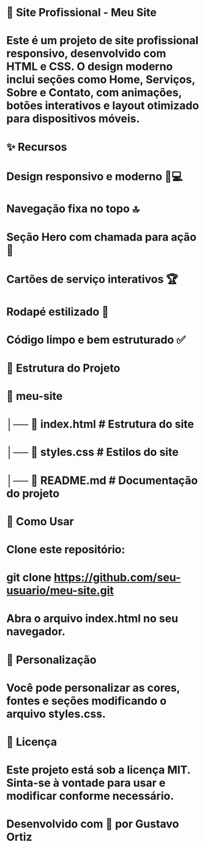 # 📌 Site Profissional - Meu Site

# Este é um projeto de site profissional responsivo, desenvolvido com HTML e CSS. O design moderno inclui seções como Home, Serviços, Sobre e Contato, com animações, botões interativos e layout otimizado para dispositivos móveis.

# ✨ Recursos

# Design responsivo e moderno 📱💻

# Navegação fixa no topo 🔝

# Seção Hero com chamada para ação 🚀

# Cartões de serviço interativos 🏆

# Rodapé estilizado 📌

# Código limpo e bem estruturado ✅

# 📂 Estrutura do Projeto

# 📁 meu-site
# │── 📄 index.html  # Estrutura do site
# │── 📄 styles.css  # Estilos do site
# │── 📄 README.md   # Documentação do projeto

# 🚀 Como Usar

# Clone este repositório:

# git clone https://github.com/seu-usuario/meu-site.git

# Abra o arquivo index.html no seu navegador.

# 🎨 Personalização

# Você pode personalizar as cores, fontes e seções modificando o arquivo styles.css.

# 📜 Licença

# Este projeto está sob a licença MIT. Sinta-se à vontade para usar e modificar conforme necessário.

# Desenvolvido com 💙 por Gustavo Ortiz
